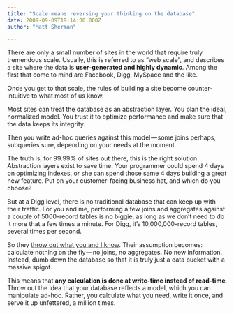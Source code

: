 ```yaml
---
title: "Scale means reversing your thinking on the database"
date: 2009-09-09T19:14:00.000Z
author: "Matt Sherman"

---
```


There are only a small number of sites in the world that require truly tremendous scale. Usually, this is referred to as “web scale”, and describes a site where the data is **user-generated and highly dynamic**. Among the first that come to mind are Facebook, Digg, MySpace and the like.

Once you get to that scale, the rules of building a site become counter-intuitive to what most of us know.

Most sites can treat the database as an abstraction layer. You plan the ideal, normalized model. You trust it to optimize performance and make sure that the data keeps its integrity.

Then you write ad-hoc queries against this model — some joins perhaps, subqueries sure, depending on your needs at the moment.

The truth is, for 99.99% of sites out there, this is the right solution. Abstraction layers exist to save time. Your programmer could spend 4 days on optimizing indexes, or she can spend those same 4 days building a great new feature. Put on your customer-facing business hat, and which do you choose?

But at a Digg level, there is no traditional database that can keep up with their traffic. For you and me, performing a few joins and aggregates against a couple of 5000-record tables is no biggie, as long as we don’t need to do it more that a few times a minute. For Digg, it’s 10,000,000-record tables, several times per second.

So they [throw out what you and I know](http://blog.digg.com/?p=966). Their assumption becomes: calculate nothing on the fly — no joins, no aggregates. No new information. Instead, dumb down the database so that it is truly just a data bucket with a massive spigot.

This means that **any calculation is done at write-time instead of read-time**. Throw out the idea that your database reflects a model, which you can manipulate ad-hoc. Rather, you calculate what you need, write it once, and serve it up unfettered, a million times.
